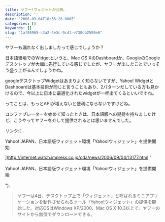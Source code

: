 ```yaml
---
title: ヤフー!ウェジットが公開。
description: ''
date: '2006-09-04T18:35:26.000Z'
categories: []
keywords: []
slug: "1af88965-c3a2-4e3c-9cd1-e730db2508e6"
---
```

ヤフーも漏れなく出しましたって感じでしょうか？  
  
日本語環境でのWidgetというと、Mac OS XのDashboardか、GoogleのGoogle デスクトップが大幅に先行している感じでしたが、ヤフーが出したことでいっそう盛り上がるんでしょうかね。  
  
googleデスクトップWidgetはあまりよく知らないですが、Yahoo! WidgetとDashboardは基本技術が同じと言うこともあり、2パターンだしている方も見かけるので、今以上に日本に最適化されたwidgetが一杯出てくるといいですね。  
  
ってことは、もっとAPIが増えないと便利にならないですけどね。

コンファブレーターを始めて知ったときは、日本語版への期待を持ちましたけど、こうやってヤフーを介して提供されるとは思いませんでした。

リンク:[  
  
Yahoo! JAPAN、日本語版ウィジェット環境「Yahoo!ウィジェット」を提供開始  
  
](http://internet.watch.impress.co.jp/cda/news/2006/09/04/13177.html "<br /><br>Yahoo! JAPAN、日本語版ウィジェット環境「Yahoo!ウィジェット」を提供開始<br /><br>").

> ヤフーは4日、デスクトップ上で「ウィジェット」と呼ばれるミニアプリケーションを動作させられるツール「Yahoo!ウィジェット」の提供を開始した。対応OSはWindows XP/2000、Mac OS X 10.3以上で、ヤフーのサイトから無償でダウンロードできる。